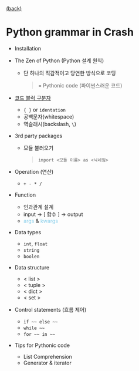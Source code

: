 [(back)](https://github.com/DoranLyong/Python_study/tree/master/2_crash)

# Python grammar in Crash 

* Installation
* The Zen of Python (Python 설계 원칙)
    * 단 하나의 직감적이고 당연한 방식으로 코딩
        > = Pythonic code (파이썬스러운 코드) 
* [코드 블럭 구분자](https://github.com/DoranLyong/Python_study/tree/master/2_crash/1_grammar/2_identation)
    * ```{ }```  or ```identation``` 
    * 공백문자(whitespace)
    * 역슬래시(backslash, ```\```)
* 3rd party packages 
    * 모듈 불러오기 
        > ```import <모듈 이름> as <닉네임>```
* Operation (연산)
    * ``` + - * / ```
* Function 
    * 인과관계 설계 
    * input → [ 함수 ]  → output 
    * <span style="color:skyblue">args</span> & <span style="color:skyblue">kwargs</span>

* Data types 
    * ```int```, ```float``` 
    * ```string``` 
    * ```boolen``` 

* Data structure 
    * < list >
    * < tuple >
    * < dict >
    * < set >

* Control statements (흐름 제어)
    * ```if ~~ else ~~ ```
    * ``` while ~~ ``` 
    * ``` for ~~ in ~~ ``` 

* Tips for Pythonic code 
    * List Comprehension 
    * Generator & iterator 
